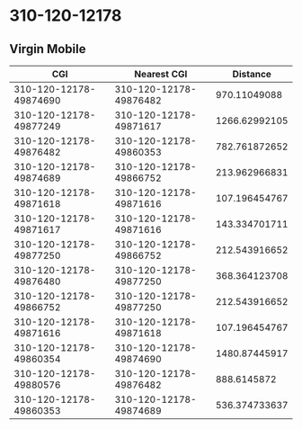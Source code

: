 # 310-120-12178
## Virgin Mobile


| CGI | Nearest CGI | Distance |
|-----|-------------|----------|
| 310-120-12178-49874690 | 310-120-12178-49876482 | 970.11049088 |
| 310-120-12178-49877249 | 310-120-12178-49871617 | 1266.62992105 |
| 310-120-12178-49876482 | 310-120-12178-49860353 | 782.761872652 |
| 310-120-12178-49874689 | 310-120-12178-49866752 | 213.962966831 |
| 310-120-12178-49871618 | 310-120-12178-49871616 | 107.196454767 |
| 310-120-12178-49871617 | 310-120-12178-49871616 | 143.334701711 |
| 310-120-12178-49877250 | 310-120-12178-49866752 | 212.543916652 |
| 310-120-12178-49876480 | 310-120-12178-49877250 | 368.364123708 |
| 310-120-12178-49866752 | 310-120-12178-49877250 | 212.543916652 |
| 310-120-12178-49871616 | 310-120-12178-49871618 | 107.196454767 |
| 310-120-12178-49860354 | 310-120-12178-49874690 | 1480.87445917 |
| 310-120-12178-49880576 | 310-120-12178-49876482 | 888.6145872 |
| 310-120-12178-49860353 | 310-120-12178-49874689 | 536.374733637 |
